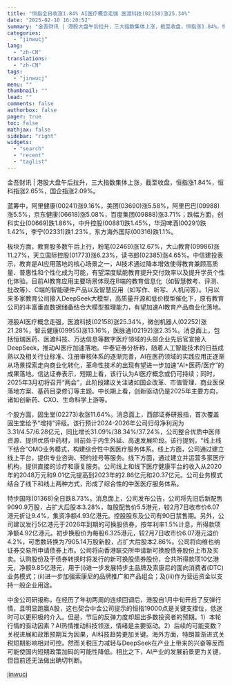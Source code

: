 ```yaml
---
title: "恒指全日收涨1.84% AI医疗概念走强 医渡科技(02158)涨25.34%"
date: "2025-02-10 16:20:52"
summary: "金吾财讯 | 港股大盘午后拉升，三大指数集体上涨，截至收盘，恒指涨1.84%，恒科指涨2.65%，国..."
categories:
  - "jinwucj"
lang:
  - "zh-CN"
translations:
  - "zh-CN"
tags:
  - "jinwucj"
menu: ""
thumbnail: ""
lead: ""
comments: false
authorbox: false
pager: true
toc: false
mathjax: false
sidebar: "right"
widgets:
  - "search"
  - "recent"
  - "taglist"
---
```


金吾财讯 | 港股大盘午后拉升，三大指数集体上涨，截至收盘，恒指涨1.84%，恒科指涨2.65%，国企指涨2.09%。  
  
蓝筹中，阿里健康(00241)涨9.16%，美团(03690)涨5.58%，阿里巴巴(09988)涨5.5%，京东健康(06618)涨5.08%，百度集团(09888)涨3.71%；跌幅方面，创科实业(00669)跌1.86%，中升控股(00881)跌1.45%，华润啤酒(00291)跌1.42%，李宁(02331)跌1.23%，东方海外国际(00316)跌1.1%。  
  
板块方面，教育股多数午后上行，粉笔(02469)涨12.67%，大山教育(09986)涨11.27%，天立国际控股(01773)涨6.23%，读书郎(02385)涨4.65%。中信建投表示，教育是AI应用落地的核心场景之一，AI技术通过降本增效使得教育兼顾高质量、普惠性和个性化成为可能，有望深度赋能教育提升交付效率以及提升学员个性化体验。目前AI教育应用主要场景体现在B端的教育信息化（如智慧教考、评测、批改等）、C端的智能硬件产品以及智慧应用（如写作、听写、人机问答）。1月以来多家教育公司接入DeepSeek大模型，高质量开源和低价模型催化下，原有教育公司的丰富垂直数据储备结合大模型推理能力，有望加速AI教育产品商业化落地。  
  
港股AI医疗概念走强，医渡科技(02158)涨25.34%，微创机器人(02252)涨21.28%，智云健康(09955)涨13.16%，医脉通(02192)涨2.35%。消息面上，包括恒瑞医药、医渡科技、万达信息等数字医疗领域的头部企业先后官宣接入DeepSeek，推动AI医疗加速落地。中泰证券分析称，随着人工智能技术的日益成熟以及相关行业标准、注册审核体系的逐渐完善，AI在医药领域的实践应用正逐渐从场景探索走向商业化转化，革命性技术的出现有望进一步加速“AI+医药/医疗”的成果落地。信达证券表示，短期上看，该行认为AI医疗概念或仍可持续；同时，2025年3月初将召开“两会”，此阶段建议关注诸如国企改革、市值管理、商业医保落地方案、基药目录修订等主题。中长期上看，创新驱动仍是2025年主要方向，诸如创新药、CXO、生命科学上游等。  
  
个股方面，固生堂(02273)收涨11.64%。消息面上，西部证券研报指，首次覆盖固生堂给予“增持”评级。该行预计2024-2026年公司归母净利润为3.31/4.57/6.28亿元，同比增长31.09%/38.34%/37.24%，公司整合优质中医师资源、提供优质中药材，目前处于内生外延、高速发展阶段。该行提到，“线上线下结合”OMO业务模式，构建综合性中医医疗服务体系。线上方面，公司通过建立线上平台，提供专业咨询、预约挂号等服务。线下方面，通过建立并运营多家医疗机构，提供直接的诊疗和康复服务。公司线上和线下医疗健康平台的收入从2020年的2048万元和9.01亿元提高到2023年的2.86亿元和20.37亿元。公司业务模式结合了线下和线上两种方式，形成了综合性的中医医疗服务体系。  
  
特步国际(01368)全日跌8.73%。消息面上，公司发布公告，公司将先旧后新配售9090.9万股，占扩大后股本3.28%，每股配售价5.5港元，较2月7日收市价6.07港元折让9.4%，集资净额4.93亿港元。控股股东及公司有90日禁售期。另外，公司建议发行5亿港元于2026年到期的可换股债券，按年利率1.5%计息，所得款项净额4.92亿港元。初步换股价为每股6.325港元，较2月7日收市价6.07港元溢价4.2%，可悉数转换为7905.14万股新股，占扩大后股本2.86%。公司将向维也纳证券交易所申请债券上市。公司将向香港联交所申请新可换股债券股份上市及买卖。认购股份及于债券转换时将发行的新可换股债券股份，合共所得款项10亿港元，净额9.85亿港元，用于(i)进一步发展特步主品牌及索康尼的面向消费者(DTC)业务模式；(ii)进一步加强索康尼的品牌推广和产品组合；及(iii)作为营运资金以支持一般企业用途。  
  
中金公司研报称，在经历了年初两周的连续回调后，港股自1月中旬开启了反弹行情，且明显跑赢A股，这也契合中金公司提示的恒指19000点是关键支撑位，低迷时可以更积极的介入。但是，节后的反弹力度却超出多数投资者的预期。1）本轮行情的驱动因素？AI热情推动科技领涨，情绪是主要驱动。2）后续的可能变数？关税进展和政策预期互为因果，AI科技趋势更加关键。海外方面，特朗普渐进式关税短期影响相对可控。然而关税压力减轻与DeepSeek在产业上带来的兴奋等反而可能使国内短期政策加码的可能性降低。相比之下，AI产业的发展前景更为关键，但目前还无法做出确切判断。

[jinwucj](https://sky.szfiu.com/info/hk/details/265755482)
